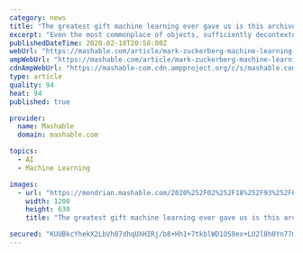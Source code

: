 ```yaml
---
category: news
title: "The greatest gift machine learning ever gave us is this archive of Mark Zuckerberg haircuts"
excerpt: "Even the most commonplace of objects, sufficiently decontextualized, has the power to take on new meaning. We see this, perhaps most famously, with Marcel Duchamp's \"Fountain.\" The so-called readymade sculpture was in fact simply a signed urinal. However, in part by separating it from the whole, Duchamp challenged his audience to see the ..."
publishedDateTime: 2020-02-18T20:58:00Z
webUrl: "https://mashable.com/article/mark-zuckerberg-machine-learning-haircuts/"
ampWebUrl: "https://mashable.com/article/mark-zuckerberg-machine-learning-haircuts.amp"
cdnAmpWebUrl: "https://mashable-com.cdn.ampproject.org/c/s/mashable.com/article/mark-zuckerberg-machine-learning-haircuts.amp"
type: article
quality: 94
heat: 94
published: true

provider:
  name: Mashable
  domain: mashable.com

topics:
  - AI
  - Machine Learning

images:
  - url: "https://mondrian.mashable.com/2020%252F02%252F18%252F93%252F671446455065416791c366d047a0f8eb.c1d5a.jpg%252F1200x630.jpg?signature=AIlDxMdA7Eso7mMc3YYiavO5Md4="
    width: 1200
    height: 630
    title: "The greatest gift machine learning ever gave us is this archive of Mark Zuckerberg haircuts"

secured: "KUUBkcYhekX2LbVh07dhqUXHIRj/b8+Hh1+7tkblWD1OS8ex+LU2l8h0Yn77mElGUGsgJfCuGcQpCbsgm6nkLvKlPhZI3+UDgLRA3oc+MDVemevfbMZ/OU/F6ZDGwU7feY0pFn7a/8X5hWlpi1bhtKm8yZPM77PK3jXJw7PLxl/WfKdCjnL8DwrXo2WcazZf2LhlVA9cY8GhO37EJd+kDyCp6SOiTSoEjcixth+yXuhjy9yCoJB8zPiFvUEUwzOxvYd1Yh0czXDcdq/eYHZLR/NnJZwyVpagOmOghYCKqN4hGVKNPIXhsKFg5Ep2lmkK72BbxicMXxprU6u9BVpNJxp7PyxCZv7LyFGIKwP5k/LuwWOpEFZNEYCPuWChHFGk4M8xcOBTV5deYL2PI3l0n3ZxgjSHqu600HeIwWQtJgrmAbNL0f4fGxwqn4I2lWGC2hve/81u9vAvuE5eXlDCHkPfGiZlRWh+nK5HQ79Nz18=;onrDVMYez75AtF6MKd4P9g=="
---
```


